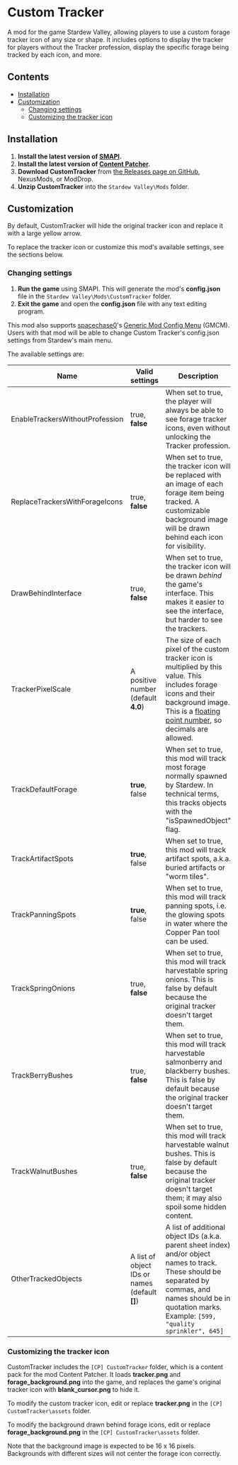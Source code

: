 # Custom Tracker
A mod for the game Stardew Valley, allowing players to use a custom forage tracker icon of any size or shape. It includes options to display the tracker for players without the Tracker profession, display the specific forage being tracked by each icon, and more.

## Contents
* [Installation](#installation)
* [Customization](#customization)
  * [Changing settings](#changing-settings)
  * [Customizing the tracker icon](#customizing-the-tracker-icon)

## Installation
1. **Install the latest version of [SMAPI](https://smapi.io/).**
2. **Install the latest version of [Content Patcher](https://www.nexusmods.com/stardewvalley/mods/1915).**
3. **Download CustomTracker** from [the Releases page on GitHub](https://github.com/Esca-MMC/CustomTracker/releases), NexusMods, or ModDrop.
4. **Unzip CustomTracker** into the `Stardew Valley\Mods` folder.

## Customization

By default, CustomTracker will hide the original tracker icon and replace it with a large yellow arrow.

To replace the tracker icon or customize this mod's available settings, see the sections below.

### Changing settings

1. **Run the game** using SMAPI. This will generate the mod's **config.json** file in the `Stardew Valley\Mods\CustomTracker` folder.
2. **Exit the game** and open the **config.json** file with any text editing program.

This mod also supports [spacechase0](https://github.com/spacechase0)'s [Generic Mod Config Menu](https://spacechase0.com/mods/stardew-valley/generic-mod-config-menu/) (GMCM). Users with that mod will be able to change Custom Tracker's config.json settings from Stardew's main menu.

The available settings are:

Name | Valid settings | Description
-----|----------------|------------
EnableTrackersWithoutProfession | true, **false** | When set to true, the player will always be able to see forage tracker icons, even without unlocking the Tracker profession.
ReplaceTrackersWithForageIcons | true, **false** | When set to true, the tracker icon will be replaced with an image of each forage item being tracked. A customizable background image will be drawn behind each icon for visibility.
DrawBehindInterface | true, **false** | When set to true, the tracker icon will be drawn *behind* the game's interface. This makes it easier to see the interface, but harder to see the trackers.
TrackerPixelScale | A positive number (default **4.0**) | The size of each pixel of the custom tracker icon is multiplied by this value. This includes forage icons and their background image. This is a [floating point number](https://docs.microsoft.com/en-us/dotnet/csharp/language-reference/builtin-types/floating-point-numeric-types), so decimals are allowed.
TrackDefaultForage | **true**, false | When set to true, this mod will track most forage normally spawned by Stardew. In technical terms, this tracks objects with the "isSpawnedObject" flag.
TrackArtifactSpots | **true**, false | When set to true, this mod will track artifact spots, a.k.a. buried artifacts or "worm tiles".
TrackPanningSpots | **true**, false | When set to true, this mod will track panning spots, i.e. the glowing spots in water where the Copper Pan tool can be used.
TrackSpringOnions | true, **false** | When set to true, this mod will track harvestable spring onions. This is false by default because the original tracker  doesn't target them.
TrackBerryBushes | true, **false** | When set to true, this mod will track harvestable salmonberry and blackberry bushes. This is false by default because the original tracker doesn't target them.
TrackWalnutBushes | true, **false** | When set to true, this mod will track harvestable walnut bushes. This is false by default because the original tracker doesn't target them; it may also spoil some hidden content.
OtherTrackedObjects | A list of object IDs or names (default **[]**) | A list of additional object IDs (a.k.a. parent sheet index) and/or object names to track. These should be separated by commas, and names should be in quotation marks. Example: `[599, "quality sprinkler", 645]`


### Customizing the tracker icon

CustomTracker includes the `[CP] CustomTracker` folder, which is a content pack for the mod Content Patcher. It loads **tracker.png** and **forage_background.png** into the game, and replaces the game's original tracker icon with **blank_cursor.png** to hide it.

To modify the custom tracker icon, edit or replace **tracker.png** in the `[CP] CustomTracker\assets` folder.

To modify the background drawn behind forage icons, edit or replace **forage_background.png** in the `[CP] CustomTracker\assets` folder.

Note that the background image is expected to be 16 x 16 pixels. Backgrounds with different sizes will not center the forage icon correctly.
